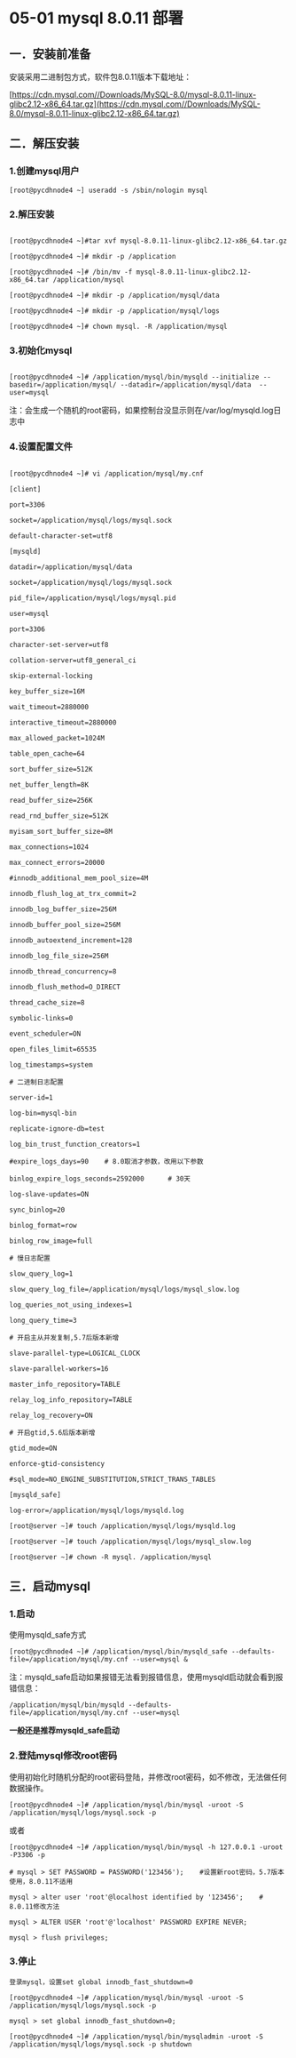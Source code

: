 # 05-01 mysql 8.0.11 部署


## 一．安装前准备

安装采用二进制包方式，软件包8.0.11版本下载地址：

[https://cdn.mysql.com//Downloads/MySQL-8.0/mysql-8.0.11-linux-glibc2.12-x86_64.tar.gz](https://cdn.mysql.com//Downloads/MySQL-8.0/mysql-8.0.11-linux-glibc2.12-x86_64.tar.gz)

## 二．解压安装

### 1.创建mysql用户
```
[root@pycdhnode4 ~] useradd -s /sbin/nologin mysql
```

### 2.解压安装
```

[root@pycdhnode4 ~]#tar xvf mysql-8.0.11-linux-glibc2.12-x86_64.tar.gz

[root@pycdhnode4 ~]# mkdir -p /application

[root@pycdhnode4 ~]# /bin/mv -f mysql-8.0.11-linux-glibc2.12-x86_64.tar /application/mysql

[root@pycdhnode4 ~]# mkdir -p /application/mysql/data

[root@pycdhnode4 ~]# mkdir -p /application/mysql/logs

[root@pycdhnode4 ~]# chown mysql. -R /application/mysql
```

### 3.初始化mysql
```

[root@pycdhnode4 ~]# /application/mysql/bin/mysqld --initialize --basedir=/application/mysql/ --datadir=/application/mysql/data  --user=mysql
```

注：会生成一个随机的root密码，如果控制台没显示则在/var/log/mysqld.log日志中

### 4.设置配置文件
```

[root@pycdhnode4 ~]# vi /application/mysql/my.cnf

[client]

port=3306

socket=/application/mysql/logs/mysql.sock

default-character-set=utf8

[mysqld]

datadir=/application/mysql/data

socket=/application/mysql/logs/mysql.sock

pid_file=/application/mysql/logs/mysql.pid

user=mysql

port=3306

character-set-server=utf8

collation-server=utf8_general_ci

skip-external-locking

key_buffer_size=16M

wait_timeout=2880000

interactive_timeout=2880000

max_allowed_packet=1024M

table_open_cache=64

sort_buffer_size=512K

net_buffer_length=8K

read_buffer_size=256K

read_rnd_buffer_size=512K

myisam_sort_buffer_size=8M

max_connections=1024

max_connect_errors=20000

#innodb_additional_mem_pool_size=4M

innodb_flush_log_at_trx_commit=2

innodb_log_buffer_size=256M

innodb_buffer_pool_size=256M

innodb_autoextend_increment=128

innodb_log_file_size=256M

innodb_thread_concurrency=8

innodb_flush_method=O_DIRECT

thread_cache_size=8

symbolic-links=0

event_scheduler=ON

open_files_limit=65535

log_timestamps=system

# 二进制日志配置

server-id=1

log-bin=mysql-bin

replicate-ignore-db=test

log_bin_trust_function_creators=1

#expire_logs_days=90    # 8.0取消才参数，改用以下参数

binlog_expire_logs_seconds=2592000      # 30天

log-slave-updates=ON

sync_binlog=20

binlog_format=row

binlog_row_image=full

# 慢日志配置

slow_query_log=1

slow_query_log_file=/application/mysql/logs/mysql_slow.log

log_queries_not_using_indexes=1

long_query_time=3

# 开启主从并发复制,5.7后版本新增

slave-parallel-type=LOGICAL_CLOCK

slave-parallel-workers=16

master_info_repository=TABLE

relay_log_info_repository=TABLE

relay_log_recovery=ON

# 开启gtid,5.6后版本新增

gtid_mode=ON

enforce-gtid-consistency

#sql_mode=NO_ENGINE_SUBSTITUTION,STRICT_TRANS_TABLES

[mysqld_safe]

log-error=/application/mysql/logs/mysqld.log

[root@server ~]# touch /application/mysql/logs/mysqld.log

[root@server ~]# touch /application/mysql/logs/mysql_slow.log

[root@server ~]# chown -R mysql. /application/mysql
```

## 三．启动mysql

### 1.启动

使用mysqld_safe方式
```
[root@pycdhnode4 ~]# /application/mysql/bin/mysqld_safe --defaults-file=/application/mysql/my.cnf --user=mysql &
```
注：mysqld_safe启动如果报错无法看到报错信息，使用mysqld启动就会看到报错信息：
```
/application/mysql/bin/mysqld --defaults-file=/application/mysql/my.cnf --user=mysql
```
**一般还是推荐mysqld_safe启动**

### 2.登陆mysql修改root密码

使用初始化时随机分配的root密码登陆，并修改root密码，如不修改，无法做任何数据操作。
```
[root@pycdhnode4 ~]# /application/mysql/bin/mysql -uroot -S /application/mysql/logs/mysql.sock -p
```
或者
```
[root@pycdhnode4 ~]# /application/mysql/bin/mysql -h 127.0.0.1 -uroot -P3306 -p

# mysql > SET PASSWORD = PASSWORD('123456');    #设置新root密码，5.7版本使用，8.0.11不适用

mysql > alter user 'root'@localhost identified by '123456';    # 8.0.11修改方法

mysql > ALTER USER 'root'@'localhost' PASSWORD EXPIRE NEVER;

mysql > flush privileges;
```
### 3.停止
```
登录mysql，设置set global innodb_fast_shutdown=0

[root@pycdhnode4 ~]# /application/mysql/bin/mysql -uroot -S /application/mysql/logs/mysql.sock -p

mysql > set global innodb_fast_shutdown=0;

[root@pycdhnode4 ~]# /application/mysql/bin/mysqladmin -uroot -S /application/mysql/logs/mysql.sock -p shutdown
```
